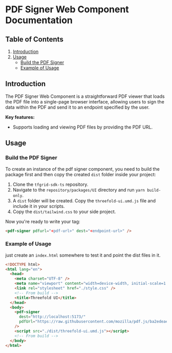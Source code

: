 # PDF Signer Web Component Documentation

## Table of Contents

1. [Introduction](#introduction)
2. [Usage](#usage)
   <!-- - [Importing the PDF Signer](#importing-the-pdf-signer) -->
   - [Build the PDF Signer](#build-the-pdf-signer)
   - [Example of Usage](#example-of-usage)

## Introduction

The PDF Signer Web Component is a straightforward PDF viewer that loads the PDF file into a single-page browser interface, allowing users to sign the data within the PDF and send it to an endpoint specified by the user.

**Key features:**

- Supports loading and viewing PDF files by providing the PDF URL.

## Usage

<!-- ### Importing the PDF Signer

Import the PDF Signer Web Component into your JavaScript file.

```js
import pdfSigner from "@threefold/UI";
``` -->

### Build the PDF Signer

To create an instance of the pdf signer component, you need to build the package first and then copy the created `dist` folder inside your project:

1. Clone the `tfgrid-sdk-ts` repository.
2. Navigate to the `repository/packages/UI` directory and run `yarn build-only`.
3. A `dist` folder will be created. Copy the `threefold-ui.umd.js` file and include it in your scripts.
4. Copy the `dist/tailwind.css` to your side project.

Now you're ready to write your tag:

```html
<pdf-signer pdfurl="<pdf-url>" dest="<endpoint-url>" />
```

### Example of Usage

just create an `index.html` somewhere to test it and point the dist files in it.

```html
<!DOCTYPE html>
<html lang="en">
  <head>
    <meta charset="UTF-8" />
    <meta name="viewport" content="width=device-width, initial-scale=1.0" />
    <link rel="stylesheet" href="./style.css" />
    <!-- From build -->
    <title>Threefold UI</title>
  </head>
  <body>
    <pdf-signer
      dest="http://localhost:5173/"
      pdfUrl="https://raw.githubusercontent.com/mozilla/pdf.js/ba2edeae/web/compressed.tracemonkey-pldi-09.pdf"
    />
    <script src="./dist/threefold-ui.umd.js"></script>
    <!-- From build -->
  </body>
</html>
```

